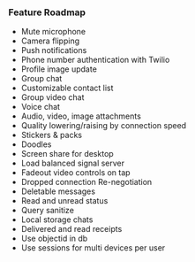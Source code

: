 ### Feature Roadmap

- Mute microphone
- Camera flipping
- Push notifications
- Phone number authentication with Twilio
- Profile image update
- Group chat
- Customizable contact list
- Group video chat
- Voice chat
- Audio, video, image attachments
- Quality lowering/raising by connection speed
- Stickers & packs
- Doodles
- Screen share for desktop
- Load balanced signal server
- Fadeout video controls on tap
- Dropped connection Re-negotiation
- Deletable messages
- Read and unread status
- Query sanitize
- Local storage chats
- Delivered and read receipts
- Use objectid in db
- Use sessions for multi devices per user